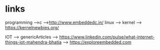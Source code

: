 # links
programming
-->c
        -->http://www.embeddedc.in/
linux
--> kernel
        --> https://kernelnewbies.org/
        
IOT
--> genericArticles
        --> https://www.linkedin.com/pulse/what-internet-things-iot-mahendra-bhatia
        --> https://exploreembedded.com
